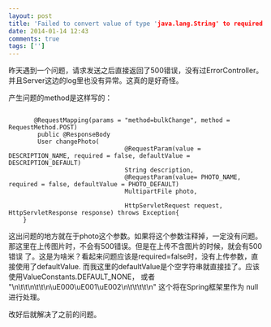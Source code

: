 ```yaml
---
layout: post
title: 'Failed to convert value of type 'java.lang.String' to required type 'org.springframework.web.multipa'
date: 2014-01-14 12:43
comments: true
tags: ['']
---
```


昨天遇到一个问题，请求发送之后直接返回了500错误，没有过ErrorController。并且Server这边的log里也没有异常。这真的是好奇怪。

产生问题的method是这样写的：

```

       @RequestMapping(params = "method=bulkChange", method = RequestMethod.POST)
        public @ResponseBody
        User changePhoto(
                                @RequestParam(value = DESCRIPTION_NAME, required = false, defaultValue = DESCRIPTION_DEFAULT)
                                String description,
                                @RequestParam(value= PHOTO_NAME, required = false, defaultValue = PHOTO_DEFAULT)
                                MultipartFile photo,
    
                                HttpServletRequest request, HttpServletResponse response) throws Exception{
    }
```

这出问题的地方就在于photo这个参数。如果将这个参数注释掉，一定没有问题。那这里在上传图片时，不会有500错误。但是在上传不含图片的时候，就会有500错误
了。这是为啥米？看起来问题应该是required=false时，没有上传参数，直接使用了defaultValue.
而我这里的defaultValue是个空字符串就直接挂了。应该使用ValueConstants.DEFAULT_NONE， 或者
"\n\t\t\n\t\t\n\uE000\uE001\uE002\n\t\t\t\t\n" 这个将在Spring框架里作为 null进行处理。

改好后就解决了之前的问题。  

